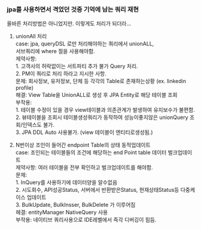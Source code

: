
### **jpa를 사용하면서 격었던 것중 기억에 남는 쿼리 재현**  
올바른 처리방법은 아니었지만. 이렇게도 처리가 되더라...  

1. unionAll 처리  
    case: jpa, queryDSL 로만 처리해야하는 쿼리에서 unionALL,  
        서브쿼리에 where 절을 사용해야함.  
    제약사항:    
        1. 고객사의 허락없이는 서트파티 추가 불가 Query 처리.    
        2. PM이 쿼리로 처리 하라고 지시한 사항.  
    문제: 회사정보, 유저정보, 단체 등 각각의 Table로 존재하는상황 (ex. linkedin profile)   
    해결: View Table을 UnionALL로 생성 후 JPA Entity로 해당 테이블 조회   
    부작용:    
        1. 테이블 수정이 있을 경우 view테이블과 의존관계가 발생하여 유지보수가 불편함.   
        2. 뷰테이블을 조회시 테이블생성쿼리가 동작하여 성능이좋지않은 unionQuery 조회/인덱스도 불가.    
        3. JPA DDL Auto 사용불가. (view 테이블이 엔티티로생성됨.)

2.  N번이상 조인이 들어간 endpoint Table의 상태 동적업데이트   
    case: 조인되는 테이블들의 조건에 해당하는 end Point table 데이터 벌크업데이트   
    제약사항: 여러 테이블을 전부 확인하고 벌크업데이트를 해야함.     
    문제:   
         1. InQuery를 사용하기에 데이터양을 알수없음       
         2. 시도회수, API성공Status, 서버에서 반환받은Status, 현재상태Status등 다중케이스 업데이트      
         3. BulkUpdate, BulkInsser, BulkDelete 가 이루어짐   
    헤결: entityManager NativeQuery 사용   
    부작용: 네이티브 쿼리사용으로 IDE레벨에서 즉각 디버깅이 힘듬.    
